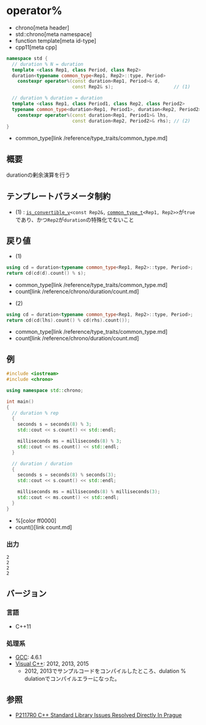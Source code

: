 # operator%
* chrono[meta header]
* std::chrono[meta namespace]
* function template[meta id-type]
* cpp11[meta cpp]

```cpp
namespace std {
  // duration % N = duration
  template <class Rep1, class Period, class Rep2>
  duration<typename common_type<Rep1, Rep2>::type, Period>
    constexpr operator%(const duration<Rep1, Period>& d,
                        const Rep2& s);                      // (1)

  // duration % duration = duration
  template <class Rep1, class Period1, class Rep2, class Period2>
  typename common_type<duration<Rep1, Period1>, duration<Rep2, Period2>>::type
    constexpr operator%(const duration<Rep1, Period1>& lhs,
                        const duration<Rep2, Period2>& rhs); // (2)
}
```
* common_type[link /reference/type_traits/common_type.md]

## 概要
durationの剰余演算を行う


## テンプレートパラメータ制約
- (1) : [`is_convertible_v`](/reference/type_traits/is_convertible.md)`<const Rep2&,` [`common_type_t`](/reference/type_traits/common_type.md)`<Rep1, Rep2>>`が`true`であり、かつ`Rep2`が`duration`の特殊化でないこと


## 戻り値
- (1)

```cpp
using cd = duration<typename common_type<Rep1, Rep2>::type, Period>;
return cd(cd(d).count() % s);
```
* common_type[link /reference/type_traits/common_type.md]
* count[link /reference/chrono/duration/count.md]

- (2)

```cpp
using cd = duration<typename common_type<Rep1, Rep2>::type, Period>;
return cd(cd(lhs).count() % cd(rhs).count());
```
* common_type[link /reference/type_traits/common_type.md]
* count[link /reference/chrono/duration/count.md]

## 例
```cpp example
#include <iostream>
#include <chrono>

using namespace std::chrono;

int main()
{
  // duration % rep
  {
    seconds s = seconds(8) % 3;
    std::cout << s.count() << std::endl;

    milliseconds ms = milliseconds(8) % 3;
    std::cout << ms.count() << std::endl;
  }

  // duration / duration
  {
    seconds s = seconds(8) % seconds(3);
    std::cout << s.count() << std::endl;

    milliseconds ms = milliseconds(8) % milliseconds(3);
    std::cout << ms.count() << std::endl;
  }
}
```
* %[color ff0000]
* count()[link count.md]

### 出力
```
2
2
2
2
```

## バージョン
### 言語
- C++11

### 処理系
- [GCC](/implementation.md#gcc): 4.6.1
- [Visual C++](/implementation.md#visual_cpp): 2012, 2013, 2015
    - 2012, 2013でサンプルコードをコンパイルしたところ、dulation % dulationでコンパイルエラーになった。


## 参照
- [P2117R0 C++ Standard Library Issues Resolved Directly In Prague](http://www.open-std.org/jtc1/sc22/wg21/docs/papers/2020/p2117r0.html)

